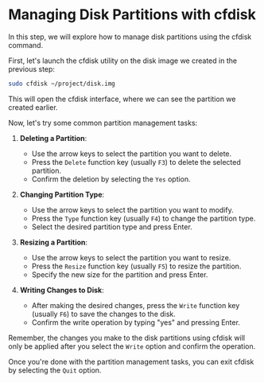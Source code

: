 # Managing Disk Partitions with cfdisk

In this step, we will explore how to manage disk partitions using the cfdisk command.

First, let's launch the cfdisk utility on the disk image we created in the previous step:

```bash
sudo cfdisk ~/project/disk.img
```

This will open the cfdisk interface, where we can see the partition we created earlier.

Now, let's try some common partition management tasks:

1. **Deleting a Partition**:

   - Use the arrow keys to select the partition you want to delete.
   - Press the `Delete` function key (usually `F3`) to delete the selected partition.
   - Confirm the deletion by selecting the `Yes` option.

2. **Changing Partition Type**:

   - Use the arrow keys to select the partition you want to modify.
   - Press the `Type` function key (usually `F4`) to change the partition type.
   - Select the desired partition type and press Enter.

3. **Resizing a Partition**:

   - Use the arrow keys to select the partition you want to resize.
   - Press the `Resize` function key (usually `F5`) to resize the partition.
   - Specify the new size for the partition and press Enter.

4. **Writing Changes to Disk**:
   - After making the desired changes, press the `Write` function key (usually `F6`) to save the changes to the disk.
   - Confirm the write operation by typing "yes" and pressing Enter.

Remember, the changes you make to the disk partitions using cfdisk will only be applied after you select the `Write` option and confirm the operation.

Once you're done with the partition management tasks, you can exit cfdisk by selecting the `Quit` option.
